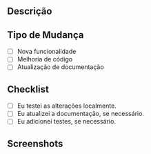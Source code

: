 ## Descrição
<!-- Descreva as alterações feitas neste Pull Request.  -->

## Tipo de Mudança
- [ ] Nova funcionalidade
- [ ] Melhoria de código
- [ ] Atualização de documentação

## Checklist
- [ ] Eu testei as alterações localmente.
- [ ] Eu atualizei a documentação, se necessário.
- [ ] Eu adicionei testes, se necessário. 

## Screenshots 
<!-- Adicione capturas de tela para ilustrar as mudanças visuais, se não houver mudanças visuais, adicione um screenshot do app funcionando. -->
